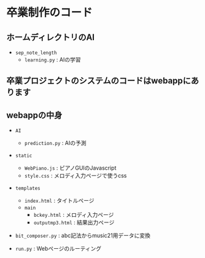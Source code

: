 # 卒業制作のコード

## ホームディレクトリのAI
- `sep_note_length`
  - `learning.py` : AIの学習

## 卒業プロジェクトのシステムのコードはwebappにあります

## webappの中身
- `AI`
  - `prediction.py` : AIの予測

- `static`
  - `WebPiano.js` : ピアノGUIのJavascript
  - `style.css` : メロディ入力ページで使うcss

- `templates`
  - `index.html` : タイトルページ
  - `main`
    - `bckey.html` : メロディ入力ページ
    - `outputmp3.html` : 結果出力ページ
    
- `bit_composer.py` : abc記法からmusic21用データに変換

- `run.py` : Webページのルーティング
